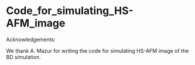 # Code_for_simulating_HS-AFM_image

Acknowledgements:

We thank A. Mazur for writing the code for simulating HS-AFM image of the BD simulation.
